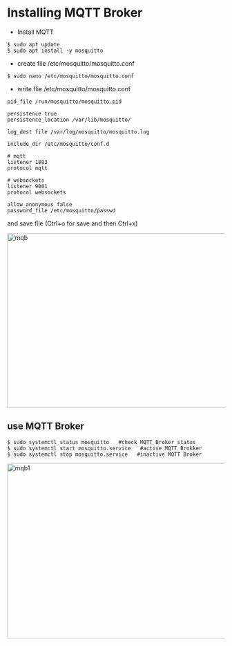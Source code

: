 # Installing MQTT Broker
* Install MQTT

```
$ sudo apt update 
$ sudo apt install -y mosquitto
```  

* create file /etc/mosquitto/mosquitto.conf

```
$ sudo nano /etc/mosquitto/mosquitto.conf
```  

* write flie /etc/mosquitto/mosquitto.conf

```
pid_file /run/mosquitto/mosquitto.pid

persistence true
persistence_location /var/lib/mosquitto/

log_dest file /var/log/mosquitto/mosquitto.log

include_dir /etc/mosquitto/conf.d

# mqtt
listener 1883
protocol mqtt

# websockets
listener 9001
protocol websockets

allow_anonymous false
password_file /etc/mosquitto/passwd
```  

and save file (Ctrl+o for save and then Ctrl+x)

<img src="https://cdn.discordapp.com/attachments/1004952232145465354/1038034405765160970/image.png" alt='mqb' style="width:720px;height:405px;" >

## use MQTT Broker

```
$ sudo systemctl status mosquitto   #check MQTT Broker status
$ sudo systemctl start mosquitto.service   #active MQTT Brokker
$ sudo systemctl stop mosquitto.service   #inactive MQTT Broker
```  

<img src="https://cdn.discordapp.com/attachments/1004952232145465354/1038037436531490857/image.png" alt='mqb1' style="width:720px;height:405px;" >
